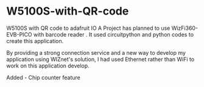 # W5100S-with-QR-code
W5100S with QR code to adafruit IO
A Project has planned to use WizFi360-EVB-PICO with barcode reader . It used circuitpython and python codes to create this application. 

By providing a strong connection service and a new way to develop my application using WIZnet's solution, I had used Ethernet rather than WiFi to work on this application develop.

Added - Chip counter feature
